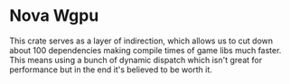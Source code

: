 # Nova Wgpu
This crate serves as a layer of indirection, which allows us to cut down about 100 
dependencies making compile times of game libs much faster. This means using a bunch of dynamic dispatch
which isn't great for performance but in the end it's believed to be worth it.